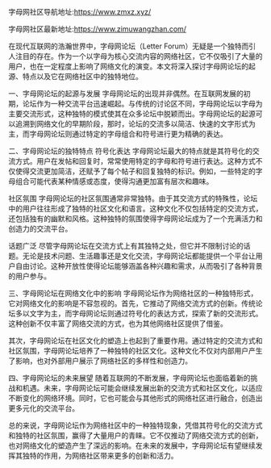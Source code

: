 字母网社区导航地址:https://www.zmxz.xyz/

字母网社区最新地址:https://www.zimuwangzhan.com/


在现代互联网的浩瀚世界中，字母网论坛（Letter Forum）无疑是一个独特而引人注目的存在。作为一个以字母为核心交流内容的网络社区，它不仅吸引了大量的用户，也在一定程度上影响了网络文化的演变。本文将深入探讨字母网论坛的起源、特点以及它在网络社区中的独特地位。

一、字母网论坛的起源与发展
字母网论坛的出现并非偶然。在互联网发展的初期，论坛作为一种交流平台迅速崛起。与传统的讨论区不同，字母网论坛以字母为主要交流形式，这种独特的模式使其在众多论坛中脱颖而出。字母网论坛的起源可以追溯到网络文化的早期阶段，那时，论坛的交流多以简洁、快速的文字形式为主，而字母网论坛则通过特定的字母组合和符号进行更为精确的表达。

二、字母网论坛的独特特点
符号化表达
字母网论坛最大的特点就是其符号化的交流方式。用户在发帖和回复时，常常使用特定的字母和符号进行表达。这种方式不仅使得交流更加简洁，还赋予了每个帖子和回复独特的标识。例如，一些特定的字母组合可能代表某种情感或态度，使得沟通更加富有层次和趣味。

社区氛围
字母网论坛的社区氛围通常非常独特。由于其交流方式的特殊性，论坛中的用户往往形成了独特的社区文化和语言。这种文化不仅包括特定的交流方式，还包括独有的幽默和风格。这种独特的氛围使得字母网论坛成为了一个充满活力和创造力的交流平台。

话题广泛
尽管字母网论坛在交流方式上有其独特之处，但它并不限制讨论的话题。无论是技术问题、生活趣事还是文化交流，字母网论坛都能提供一个平台让用户自由讨论。这种开放性使得论坛能够涵盖各种兴趣和需求，从而吸引了各种背景的用户参与。

三、字母网论坛在网络文化中的影响
字母网论坛作为网络社区的一种独特形式，它对网络文化的影响是不容忽视的。首先，它推动了网络交流方式的创新。传统论坛多以文字为主，而字母网论坛则通过符号化的表达方式，探索了新的交流形式。这种创新不仅丰富了网络交流的方式，也为其他网络社区提供了借鉴。

其次，字母网论坛在社区文化的塑造上也起到了重要作用。通过特定的交流方式和社区氛围，字母网论坛培养了一种独特的社区文化。这种文化不仅对内部用户产生了影响，也对外部用户展示了网络社区的多样性和创造力。

四、字母网论坛的未来展望
随着互联网的不断发展，字母网论坛也面临着新的挑战和机遇。未来，字母网论坛可能会继续发展出新的交流方式和社区文化，以适应不断变化的网络环境。同时，它也可能会与其他形式的网络社区进行融合，创造出更多元化的交流平台。

总的来说，字母网论坛作为网络社区中的一种独特现象，凭借其符号化的交流方式和独特的社区氛围，赢得了大量用户的青睐。它不仅推动了网络交流方式的创新，也对网络文化的塑造产生了深远的影响。在未来的发展中，字母网论坛有望继续发挥其独特的作用，为网络社区带来更多的创新和活力。
